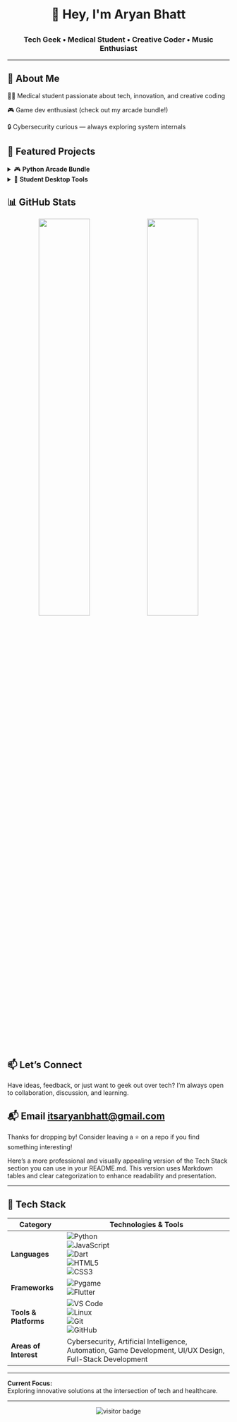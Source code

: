 # <h1 align="center">👋 Hey, I'm Aryan Bhatt</h1>
## <h3 align="center">Tech Geek • Medical Student • Creative Coder • Music Enthusiast</h3>

---

## 👑 About Me

👨‍⚕️ Medical student passionate about tech, innovation, and creative coding  

🎮 Game dev enthusiast (check out my arcade bundle!)
 
🔒 Cybersecurity curious — always exploring system internals  


## 📌 Featured Projects
<details> <summary>🎮 <strong>Python Arcade Bundle</strong></summary> <ul> <li>Includes Space Invaders, Brick Breaker, and a full arcade menu</li> <li>Uses Pygame with full scorekeeping and UI</li> </ul> </details> <details> <summary>🧰 <strong>Student Desktop Tools</strong></summary> <ul> <li>Typing speed tester, digital wallet, login system, report card generator</li> <li>Built using Tkinter for lightweight GUI</li> </ul> </details>

## 📊 GitHub Stats

<p align="center"> <img src="https://github-readme-stats.vercel.app/api?username=DeskDevilLabs&show_icons=true&theme=react&hide_border=true" width="48%"/> <img src="https://github-readme-streak-stats.herokuapp.com/?user=DeskDevilLabs&theme=react&hide_border=true" width="48%"/> </p>

## 📫 Let’s Connect

Have ideas, feedback, or just want to geek out over tech?
I’m always open to collaboration, discussion, and learning.

## 📬 Email itsaryanbhatt@gmail.com


Thanks for dropping by! 
Consider leaving a ⭐ on a repo if you find something interesting!



Here’s a more professional and visually appealing version of the Tech Stack section you can use in your README.md. This version uses Markdown tables and clear categorization to enhance readability and presentation.

---

## 🚀 Tech Stack

| **Category**        | **Technologies & Tools**                                                                                      |
|---------------------|-------------------------------------------------------------------------------------------------------------|
| **Languages**       | ![Python](https://img.shields.io/badge/Python-3776AB?style=flat&logo=python&logoColor=white) <br> ![JavaScript](https://img.shields.io/badge/JavaScript-F7DF1E?style=flat&logo=javascript&logoColor=black) <br> ![Dart](https://img.shields.io/badge/Dart-0175C2?style=flat&logo=dart&logoColor=white) <br> ![HTML5](https://img.shields.io/badge/HTML5-E34F26?style=flat&logo=html5&logoColor=white) <br> ![CSS3](https://img.shields.io/badge/CSS3-1572B6?style=flat&logo=css3&logoColor=white) |
| **Frameworks**      | ![Pygame](https://img.shields.io/badge/Pygame-3776AB?style=flat&logo=python&logoColor=white) <br> ![Flutter](https://img.shields.io/badge/Flutter-02569B?style=flat&logo=flutter&logoColor=white) |
| **Tools & Platforms** | ![VS Code](https://img.shields.io/badge/VS%20Code-007ACC?style=flat&logo=visualstudiocode&logoColor=white) <br> ![Linux](https://img.shields.io/badge/Linux-FCC624?style=flat&logo=linux&logoColor=black) <br> ![Git](https://img.shields.io/badge/Git-F05032?style=flat&logo=git&logoColor=white) <br> ![GitHub](https://img.shields.io/badge/GitHub-181717?style=flat&logo=github&logoColor=white) |
| **Areas of Interest** | Cybersecurity, Artificial Intelligence, Automation, Game Development, UI/UX Design, Full-Stack Development |

---

**Current Focus:**  
Exploring innovative solutions at the intersection of tech and healthcare.

---

<p align="center">
  <img src="https://komarev.com/ghpvc/?username=DeskDevilLabs&label=Visitors&color=0e75b6&style=flat" alt="visitor badge" />
</p>
